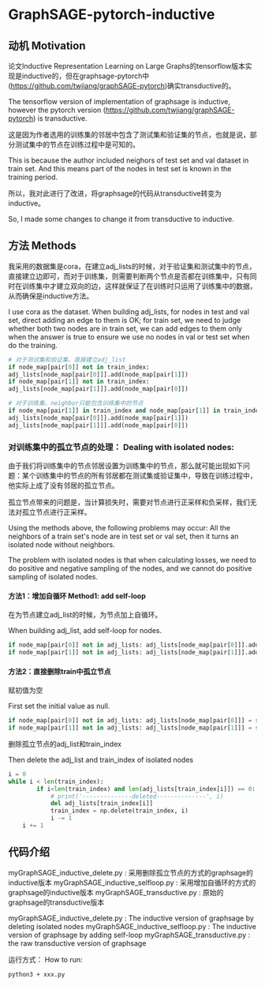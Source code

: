 # GraphSAGE-pytorch-inductive

## 动机 Motivation

论文Inductive Representation Learning on Large Graphs的tensorflow版本实现是inductive的，但在graphsage-pytorch中(https://github.com/twjiang/graphSAGE-pytorch)确实transductive的。

The tensorflow version of implementation of graphsage is inductive, however the pytorch version (https://github.com/twjiang/graphSAGE-pytorch) is transductive.

这是因为作者选用的训练集的邻居中包含了测试集和验证集的节点，也就是说，部分测试集中的节点在训练过程中是可知的。

This is because the author included neighors of test set and val dataset in train set. And this means part of the nodes in test set is known in the training period.

所以，我对此进行了改进，将graphsage的代码从transductive转变为inductive。

So, I made some changes to change it from transductive to inductive.

## 方法 Methods

我采用的数据集是cora，在建立adj_lists的时候，对于验证集和测试集中的节点，直接建立边即可，而对于训练集，则需要判断两个节点是否都在训练集中，只有同时在训练集中才建立双向的边，这样就保证了在训练时只运用了训练集中的数据，从而确保是inductive方法。

I use cora as the dataset. When building adj_lists, for nodes in test and val set, direct adding an edge to them is OK; for train set, we need to judge whether both two nodes are in train set, we can add edges to them only when the answer is true to ensure we use no nodes in val or test set when do the training.

```python
# 对于测试集和验证集，直接建立adj_list
if node_map[pair[0]] not in train_index: 
adj_lists[node_map[pair[0]]].add(node_map[pair[1]])
if node_map[pair[1]] not in train_index: 
adj_lists[node_map[pair[1]]].add(node_map[pair[0]])

# 对于训练集，neighbor只能包含训练集中的节点
if node_map[pair[1]] in train_index and node_map[pair[1]] in train_index: 
adj_lists[node_map[pair[0]]].add(node_map[pair[1]])
adj_lists[node_map[pair[1]]].add(node_map[pair[0]])
```

### 对训练集中的孤立节点的处理： Dealing with isolated nodes:

由于我们将训练集中的节点邻居设置为训练集中的节点，那么就可能出现如下问题：某个训练集中的节点的所有邻居都在测试集或验证集中，导致在训练过程中，他实际上成了没有邻居的孤立节点。

孤立节点带来的问题是，当计算损失时，需要对节点进行正采样和负采样，我们无法对孤立节点进行正采样。

Using the methods above, the following problems may occur: All the neighbors of a train set's node are in test set or val set, then it turns an isolated node without neighbors.

The problem with isolated nodes is that when calculating losses, we need to do positive and negative sampling of the nodes, and we cannot do positive sampling of isolated nodes.

#### 方法1：增加自循环 Method1: add self-loop

在为节点建立adj_list的时候，为节点加上自循环。

When building adj_list, add self-loop for nodes.


```python
if node_map[pair[0]] not in adj_lists: adj_lists[node_map[pair[0]]].add(node_map[pair[0]])
if node_map[pair[1]] not in adj_lists: adj_lists[node_map[pair[1]]].add(node_map[pair[1]])
```

#### 方法2：直接删除train中孤立节点

赋初值为空

First set the initial value as null.

```python
if node_map[pair[0]] not in adj_lists: adj_lists[node_map[pair[0]]] = set()
if node_map[pair[1]] not in adj_lists: adj_lists[node_map[pair[1]]] = set()
```

删除孤立节点的adj_list和train_index

Then delete the adj_list and train_index of isolated nodes

```python
i = 0
while i < len(train_index):
		if i<len(train_index) and len(adj_lists[train_index[i]]) == 0:
		    # print('--------------deleted--------------', i)
		    del adj_lists[train_index[i]]
		    train_index = np.delete(train_index, i)
		    i -= 1
    i += 1
```

## 代码介绍

myGraphSAGE_inductive_delete.py : 采用删除孤立节点的方式的graphsage的inductive版本
myGraphSAGE_inductive_selfloop.py : 采用增加自循环的方式的graphsage的inductive版本
myGraphSAGE_transductive.py : 原始的graphsage的transductive版本

myGraphSAGE_inductive_delete.py : The inductive version of graphsage by deleting isolated nodes
myGraphSAGE_inductive_selfloop.py : The inductive version of graphsage by adding self-loop
myGraphSAGE_transductive.py : the raw transductive version of graphsage

运行方式： How to run:
```
python3 + xxx.py
```